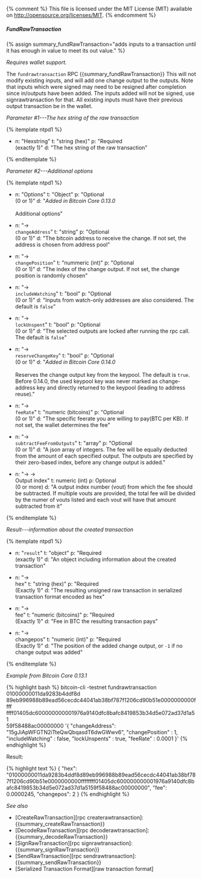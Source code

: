 ﻿{% comment %}
This file is licensed under the MIT License (MIT) available on
http://opensource.org/licenses/MIT.
{% endcomment %}

##### FundRawTransaction

{% assign summary_fundRawTransaction="adds inputs to a transaction until it has enough in value to meet its out value." %}

*Requires wallet support.*

The `fundrawtransaction` RPC {{summary_fundRawTransaction}}  This will not modify existing inputs, and will add one change output to the outputs.
Note that inputs which were signed may need to be resigned after completion since in/outputs have been added.  The inputs added will not be signed, use signrawtransaction for that.
All existing inputs must have their previous output transaction be in the wallet.

*Parameter #1---The hex string of the raw transaction*

{% itemplate ntpd1 %}
- n: "Hexstring"
  t: "string (hex)"
  p: "Required<br>(exactly 1)"
  d: "The hex string of the raw transaction"

{% enditemplate %}

*Parameter #2---Additional options*

{% itemplate ntpd1 %}
- n: "Options"
  t: "Object"
  p: "Optional<br>(0 or 1)"
  d: "*Added in Bitcoin Core 0.13.0*<br><br>Additional options"

- n: "→ <br>`changeAddress`"
  t: "string"
  p: "Optional<br>(0 or 1)"
  d: "The bitcoin address to receive the change. If not set, the address is chosen from address pool"
  
- n: "→ <br>`changePosition`"
  t: "nummeric (int)"
  p: "Optional<br>(0 or 1)"
  d: "The index of the change output. If not set, the change position is randomly chosen"

- n: "→ <br>`includeWatching`"
  t: "bool"
  p: "Optional<br>(0 or 1)"
  d: "Inputs from watch-only addresses are also considered. The default is `false`"
  
- n: "→ <br>`lockUnspent`"
  t: "bool"
  p: "Optional<br>(0 or 1)"
  d: "The selected outputs are locked after running the rpc call. The default is `false`"

- n: "→ <br>`reserveChangeKey`"
  t: "bool"
  p: "Optional<br>(0 or 1)"
  d: "*Added in Bitcoin Core 0.14.0*<br><br>Reserves the change output key from the keypool. The default is `true`. Before 0.14.0, the used keypool key was never marked as change-address key and directly returned to the keypool (leading to address reuse)."  
  
- n: "→ <br>`feeRate`"
  t: "numeric (bitcoins)"
  p: "Optional<br>(0 or 1)"
  d: "The specific feerate  you are willing to pay(BTC per KB). If not set, the wallet determines the fee"

- n: "→ <br>`subtractFeeFromOutputs`"
  t: "array"
  p: "Optional<br>(0 or 1)"
  d: "A json array of integers. The fee will be equally deducted from the amount of each specified output. The outputs are specified by their zero-based index, before any change output is added."

- n: "→ →<br>Output index"
  t: numeric (int)
  p: Optional<br>(0 or more)
  d: "A output index number (vout) from which the fee should be subtracted.
  If multiple vouts are provided, the total fee will be divided by the
  numer of vouts listed and each vout will have that amount subtracted
  from it"

{% enditemplate %}

*Result---information about the created transaction*

{% itemplate ntpd1 %}
- n: "`result`"
  t: "object"
  p: "Required<br>(exactly 1)"
  d: "An object including information about the created transaction"

- n: "→ <br>hex"
  t: "string (hex)"
  p: "Required<br>(Exactly 1)"
  d: "The resulting unsigned raw transaction in serialized transaction format encoded as hex"

- n: "→ <br>fee"
  t: "numeric (bitcoins)"
  p: "Required<br>(Exactly 1)"
  d: "Fee in BTC the resulting transaction pays"

- n: "→ <br>changepos"
  t: "numeric (int)"
  p: "Required<br>(Exactly 1)"
  d: "The position of the added change output, or `-1` if no change output was added"

{% enditemplate %}

*Example from Bitcoin Core 0.13.1*

{% highlight bash %}
bitcoin-cli -testnet fundrawtransaction 01000000011da9283b4ddf8d\
89eb996988b89ead56cecdc44041ab38bf787f1206cd90b51e0000000000ffff\
ffff01405dc600000000001976a9140dfc8bafc8419853b34d5e072ad37d1a51\
59f58488ac00000000 
'{
    "changeAddress": "15gJiApWFGTN2iTteQwQbqasdT6dwGWwv6",
    "changePosition" : 1,
    "includeWatching" : false,
    "lockUnspents" : true,
    "feeRate" : 0.0001
}'
{% endhighlight %}

Result:

{% highlight text %}
{
	"hex": "01000000011da9283b4ddf8d89eb996988b89ead56cecdc44041ab38bf787f1206cd90b51e0000000000ffffffff01405dc600000000001976a9140dfc8bafc8419853b34d5e072ad37d1a5159f58488ac00000000",
	"fee": 0.0000245,
	"changepos": 2
}
{% endhighlight %}

*See also*

* [CreateRawTransaction][rpc createrawtransaction]: {{summary_createRawTransaction}}
* [DecodeRawTransaction][rpc decoderawtransaction]: {{summary_decodeRawTransaction}}
* [SignRawTransaction][rpc signrawtransaction]: {{summary_signRawTransaction}}
* [SendRawTransaction][rpc sendrawtransaction]: {{summary_sendRawTransaction}}
* [Serialized Transaction Format][raw transaction format]


